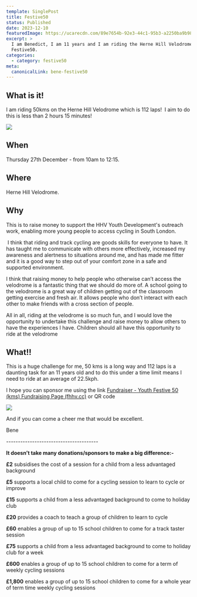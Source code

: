 ```yaml
---
template: SinglePost
title: Festive50
status: Published
date: 2023-12-10
featuredImage: https://ucarecdn.com/89e7654b-92e3-44c1-95b3-a2250ba9b987/
excerpt: >
  I am Benedict, I am 11 years and I am riding the Herne Hill Velodrome
  Festive50.
categories:
  - category: festive50
meta:
  canonicalLink: bene-festive50
---
```

## What is it!

I am riding 50kms on the Herne Hill Velodrome which is 112 laps!  I aim to do this is less than 2 hours 15 minutes!

![](https://ucarecdn.com/081194d0-8914-40e9-a2cb-08ef6051650d/)

## When

Thursday 27th December - from 10am to 12:15.

## Where

Herne Hill Velodrome.

## Why

This is to raise money to support the HHV Youth Development's outreach work, enabling more young people to access cycling in South London.

 I think that riding and track cycling are goods skills for everyone to have. It has taught me to communicate with others more effectively, increased my awareness and alertness to situations around me, and has made me fitter and it is a good way to step out of your comfort zone in a safe and supported environment.

I think that raising money to help people who otherwise can’t access the velodrome is a fantastic thing that we should do more of. A school going to the velodrome is a great way of children getting out of the classroom getting exercise and fresh air. It allows people who don’t interact with each other to make friends with a cross section of people.

All in all, riding at the velodrome is so much fun, and I would love the opportunity to undertake this challenge and raise money to allow others to have the experiences I have. Children should all have this opportunity to ride at the velodrome

## What!!

This is a huge challenge for me, 50 kms is a long way and 112 laps is a daunting task for an 11 years old and to do this under a time limit means I need to ride at an average of 22.5kph.

I hope you can sponsor me using the link [Fundraiser - Youth Festive 50 (kms) Fundraising Page (fhhv.cc)](https://supportus.fhhv.cc/fundraising/youth-track-festive-50-fundraising-page) or QR code

![](https://ucarecdn.com/2e795772-4337-4ebe-a6e8-383677c2e4f6/)

And if you can come a cheer me that would be excellent.

Bene

\-﻿--------------------------------------

**It doesn’t take many donations/sponsors to make a big difference:-** 

**£2** subsidises the cost of a session for a child from a less advantaged background

**£5** supports a local child to come for a cycling session to learn to cycle or improve

**£15** supports a child from a less advantaged background to come to holiday club 

**£20** provides a coach to teach a group of children to learn to cycle

**£60** enables a group of up to 15 school children to come for a track taster session 

**£75** supports a child from a less advantaged background to come to holiday club for a week

**£600** enables a group of up to 15 school children to come for a term of weekly cycling sessions

**£1,800** enables a group of up to 15 school children to come for a whole year of term time weekly cycling sessions